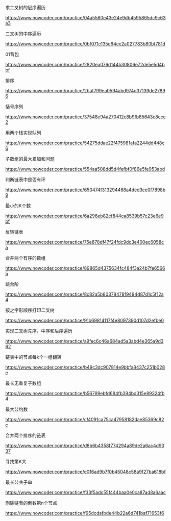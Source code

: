 求二叉树的层序遍历

https://www.nowcoder.com/practice/04a5560e43e24e9db4595865dc9c63a3

二叉树的中序遍历

https://www.nowcoder.com/practice/0bf071c135e64ee2a027783b80bf781d

01背包

https://www.nowcoder.com/practice/2820ea076d144b30806e72de5e5d4bbf

排序

https://www.nowcoder.com/practice/2baf799ea0594abd974d37139de27896

括号序列

https://www.nowcoder.com/practice/37548e94a270412c8b9fb85643c8ccc2

用两个栈实现队列

https://www.nowcoder.com/practice/54275ddae22f475981afa2244dd448c6

子数组的最大累加和问题

https://www.nowcoder.com/practice/554aa508dd5d4fefbf0f86e5fe953abd

判断链表中是否有环

https://www.nowcoder.com/practice/650474f313294468a4ded3ce0f7898b9

最小的K个数

https://www.nowcoder.com/practice/6a296eb82cf844ca8539b57c23e6e9bf

反转链表

https://www.nowcoder.com/practice/75e878df47f24fdc9dc3e400ec6058ca

合并两个有序的数组

https://www.nowcoder.com/practice/89865d4375634fc484f3a24b7fe65665

跳台阶

https://www.nowcoder.com/practice/8c82a5b80378478f9484d87d1c5f12a4

按之字形顺序打印二叉树

https://www.nowcoder.com/practice/91b69814117f4e8097390d107d2efbe0

实现二叉树先序，中序和后序遍历

https://www.nowcoder.com/practice/a9fec6c46a684ad5a3abd4e365a9d362

链表中的节点每k个一组翻转

https://www.nowcoder.com/practice/b49c3dc907814e9bbfa8437c251b028e

最长无重复子数组

https://www.nowcoder.com/practice/b56799ebfd684fb394bd315e89324fb4

最大公约数

https://www.nowcoder.com/practice/cf4091ca75ca47958182dae85369c82c

合并两个排序的链表

https://www.nowcoder.com/practice/d8b6b4358f774294a89de2a6ac4d9337

寻找第K大

https://www.nowcoder.com/practice/e016ad9b7f0b45048c58a9f27ba618bf

最长公共子串

https://www.nowcoder.com/practice/f33f5adc55f444baa0e0ca87ad8a6aac

删除链表的倒数第n个节点

https://www.nowcoder.com/practice/f95dcdafbde44b22a6d741baf71653f6

